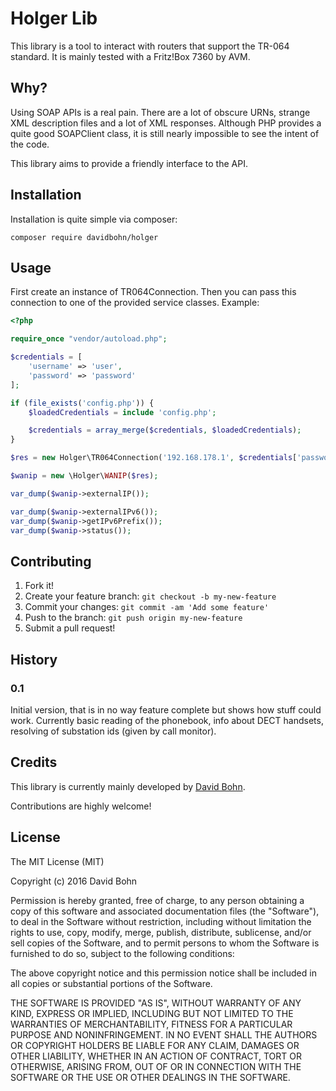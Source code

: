 # Holger Lib

This library is a tool to interact with routers that support the TR-064 standard.
 It is mainly tested with a Fritz!Box 7360 by AVM.

## Why?
Using SOAP APIs is a real pain. There are a lot of obscure URNs, strange XML description files and a lot of XML responses.
 Although PHP provides a quite good SOAPClient class, it is still nearly impossible to see the intent of the code.

 This library aims to provide a friendly interface to the API.

## Installation

Installation is quite simple via composer:

```
composer require davidbohn/holger
```

## Usage

First create an instance of TR064Connection.
Then you can pass this connection to one of the provided service classes. Example:

```php
<?php

require_once "vendor/autoload.php";

$credentials = [
    'username' => 'user',
    'password' => 'password'
];

if (file_exists('config.php')) {
    $loadedCredentials = include 'config.php';

    $credentials = array_merge($credentials, $loadedCredentials);
}

$res = new Holger\TR064Connection('192.168.178.1', $credentials['password'], $credentials['username']);

$wanip = new \Holger\WANIP($res);

var_dump($wanip->externalIP());

var_dump($wanip->externalIPv6());
var_dump($wanip->getIPv6Prefix());
var_dump($wanip->status());

```

## Contributing

1. Fork it!
2. Create your feature branch: `git checkout -b my-new-feature`
3. Commit your changes: `git commit -am 'Add some feature'`
4. Push to the branch: `git push origin my-new-feature`
5. Submit a pull request!

## History

### 0.1
Initial version, that is in no way feature complete but shows how stuff could work.
Currently basic reading of the phonebook, info about DECT handsets, resolving of substation ids (given by call monitor).

## Credits

This library is currently mainly developed by [David Bohn](https://cancrisoft.net).

Contributions are highly welcome!

## License

The MIT License (MIT)

Copyright (c) 2016 David Bohn

Permission is hereby granted, free of charge, to any person obtaining a copy
of this software and associated documentation files (the "Software"), to deal
in the Software without restriction, including without limitation the rights
to use, copy, modify, merge, publish, distribute, sublicense, and/or sell
copies of the Software, and to permit persons to whom the Software is
furnished to do so, subject to the following conditions:

The above copyright notice and this permission notice shall be included in all
copies or substantial portions of the Software.

THE SOFTWARE IS PROVIDED "AS IS", WITHOUT WARRANTY OF ANY KIND, EXPRESS OR
IMPLIED, INCLUDING BUT NOT LIMITED TO THE WARRANTIES OF MERCHANTABILITY,
FITNESS FOR A PARTICULAR PURPOSE AND NONINFRINGEMENT. IN NO EVENT SHALL THE
AUTHORS OR COPYRIGHT HOLDERS BE LIABLE FOR ANY CLAIM, DAMAGES OR OTHER
LIABILITY, WHETHER IN AN ACTION OF CONTRACT, TORT OR OTHERWISE, ARISING FROM,
OUT OF OR IN CONNECTION WITH THE SOFTWARE OR THE USE OR OTHER DEALINGS IN THE
SOFTWARE.